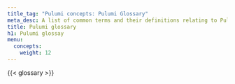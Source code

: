 ```yaml
---
title_tag: "Pulumi concepts: Pulumi Glossary"
meta_desc: A list of common terms and their definitions relating to Pulumi.
title: Pulumi glossary
h1: Pulumi glossay
menu:
  concepts:
    weight: 12
---
```


{{< glossary >}}
